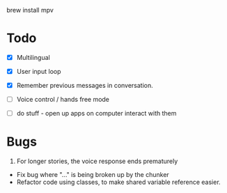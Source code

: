 brew install mpv

# Todo
- [x] Multilingual
- [x] User input loop
- [x] Remember previous messages in conversation.
- [ ] Voice control / hands free mode
- [ ] do stuff - open up apps on computer interact with them


# Bugs
1. For longer stories, the voice response ends prematurely
  - Fix bug where "..." is being broken up by the chunker
  - Refactor code using classes, to make shared variable reference easier.

